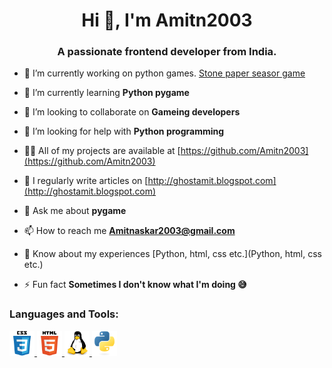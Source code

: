 <h1 align="center">Hi 👋, I'm Amitn2003</h1>
<h3 align="center">A passionate frontend developer from India.</h3>

- 🔭 I’m currently working on python games. [Stone paper seasor game](https://github.com/Amitn2003/Stone-paper-seasor-game)

- 🌱 I’m currently learning **Python pygame**

- 👯 I’m looking to collaborate on **Gameing developers**

- 🤝 I’m looking for help with **Python programming**

- 👨‍💻 All of my projects are available at [https://github.com/Amitn2003](https://github.com/Amitn2003)

- 📝 I regularly write articles on [http://ghostamit.blogspot.com](http://ghostamit.blogspot.com)

- 💬 Ask me about **pygame**

- 📫 How to reach me **Amitnaskar2003@gmail.com**

- 📄 Know about my experiences [Python, html, css etc.](Python, html, css etc.)

- ⚡ Fun fact **Sometimes I don't know what I'm doing 😅**


<h3 align="left">Languages and Tools:</h3>
<p align="left"> <a href="https://www.w3schools.com/css/" target="_blank"> <img src="https://raw.githubusercontent.com/devicons/devicon/master/icons/css3/css3-original-wordmark.svg" alt="css3" width="40" height="40"/> </a> <a href="https://www.w3.org/html/" target="_blank"> <img src="https://raw.githubusercontent.com/devicons/devicon/master/icons/html5/html5-original-wordmark.svg" alt="html5" width="40" height="40"/> </a> <a href="https://www.linux.org/" target="_blank"> <img src="https://raw.githubusercontent.com/devicons/devicon/master/icons/linux/linux-original.svg" alt="linux" width="40" height="40"/> </a> <a href="https://www.python.org" target="_blank"> <img src="https://raw.githubusercontent.com/devicons/devicon/master/icons/python/python-original.svg" alt="python" width="40" height="40"/> </a> </p>
